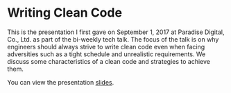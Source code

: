 # Writing Clean Code

This is the presentation I first gave on September 1, 2017 at Paradise Digital, Co., Ltd. as part of the bi-weekly tech talk. The focus of the talk is on why engineers should always strive to write clean code even when facing adversities such as a tight schedule and unrealistic requirements. We discuss some characteristics of a clean code and strategies to achieve them.

You can view the presentation [slides](https://psuteparuk.github.io/writing-clean-code).
